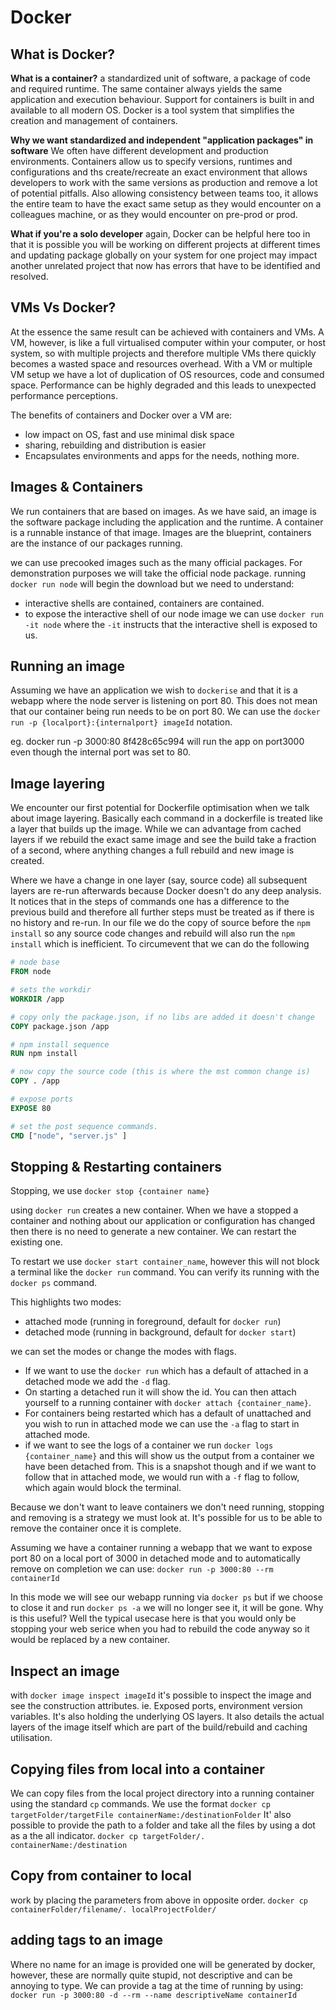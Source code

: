 # Docker

## What is Docker?

**What is a container?** a standardized unit of software, a package of code and required runtime. The same container always yields the same application and execution behaviour. Support for containers is built in and available to all modern OS. Docker is a tool system that simplifies the creation and management of containers.

**Why we want standardized and independent "application packages" in software** We often have different development and production environments. Containers allow us to specify versions, runtimes and configurations and ths create/recreate an exact environment that allows developers to work with the same versions as production and remove a lot of potential pitfalls. Also allowing consistency between teams too, it allows the entire team to have the exact same setup as they would encounter on a colleagues machine, or as they would encounter on pre-prod or prod.

**What if you're a solo developer** again, Docker can be helpful here too in that it is possible you will be working on different projects at different times and updating package globally on your system for one project may impact another unrelated project that now has errors that have to be identified and resolved.

## VMs Vs Docker?

At the essence the same result can be achieved with containers and VMs. A VM, however, is like a full virtualised computer within your computer, or host system, so with multiple projects and therefore multiple VMs there quickly becomes a wasted space and resources overhead. With a VM or multiple VM setup we have a lot of duplication of OS resources, code and consumed space. Performance can be highly degraded and this leads to unexpected performance perceptions.

The benefits of containers and Docker over a VM are:

- low impact on OS, fast and use minimal disk space
- sharing, rebuilding and distribution is easier
- Encapsulates environments and apps for the needs, nothing more.

## Images & Containers

We run containers that are based on images. As we have said, an image is the software package including the application and the runtime. A container is a runnable instance of that image.
Images are the blueprint, containers are the instance of our packages running.

we can use precooked images such as the many official packages. For demonstration purposes we will take the official node package. running `docker run node` will begin the download but we need to understand:

- interactive shells are contained, containers are contained.
- to expose the interactive shell of our node image we can use `docker run -it node` where the `-it` instructs that the interactive shell is exposed to us.

## Running an image

Assuming we have an application we wish to `dockerise` and that it is a webapp where the node server is listening on port 80. This does not mean that our container being run needs to be on port 80. We can use the `docker run -p {localport}:{internalport} imageId` notation.

eg. docker run -p 3000:80 8f428c65c994 will run the app on port3000 even though the internal port was set to 80.

## Image layering

We encounter our first potential for Dockerfile optimisation when we talk about image layering. Basically each command in a dockerfile is treated like a layer that builds up the image. While we can advantage from cached layers if we rebuild the exact same image and see the build take a fraction of a second, where anything changes a full rebuild and new image is created.

Where we have a change in one layer (say, source code) all subsequent layers are re-run afterwards because Docker doesn't do any deep analysis. It notices that in the steps of commands one has a difference to the previous build and therefore all further steps must be treated as if there is no history and re-run. In our file we do the copy of source before the `npm install` so any source code changes and rebuild will also run the `npm install` which is inefficient. To circumevent that we can do the following

```dockerfile
# node base
FROM node

# sets the workdir
WORKDIR /app

# copy only the package.json, if no libs are added it doesn't change
COPY package.json /app

# npm install sequence
RUN npm install

# now copy the source code (this is where the mst common change is)
COPY . /app

# expose ports
EXPOSE 80

# set the post sequence commands.
CMD ["node", "server.js" ]
```

## Stopping & Restarting containers

Stopping, we use `docker stop {container name}`

using `docker run` creates a new container. When we have a stopped a container and nothing about our application or configuration has changed then there is no need to generate a new container. We can restart the existing one.

To restart we use `docker start container_name`, however this will not block a terminal like the `docker run` command. You can verify its running with the `docker ps` command.

This highlights two modes:

- attached mode (running in foreground, default for `docker run`)
- detached mode (running in background, default for `docker start`)

we can set the modes or change the modes with flags.

- If we want to use the `docker run` which has a default of attached in a detached mode we add the `-d` flag.
- On starting a detached run it will show the id. You can then attach yourself to a running container with `docker attach {container_name}`.
- For containers being restarted which has a default of unattached and you wish to run in attached mode we can use the `-a` flag to start in attached mode.
- if we want to see the logs of a container we run `docker logs {container_name}` and this will show us the output from a container we have been detached from. This is a snapshot though and if we want to follow that in attached mode, we would run with a `-f` flag to follow, which again would block the terminal.

Because we don't want to leave containers we don't need running, stopping and removing is a strategy we must look at. It's possible for us to be able to remove the container once it is complete.

Assuming we have a container running a webapp that we want to expose port 80 on a local port of 3000 in detached mode and to automatically remove on completion we can use:
`docker run -p 3000:80 --rm containerId`

In this mode we will see our webapp running via `docker ps` but if we choose to close it and run `docker ps -a` we will no longer see it, it will be gone. Why is this useful? Well the typical usecase here is that you would only be stopping your web serice when you had to rebuild the code anyway so it would be replaced by a new container.

## Inspect an image

with `docker image inspect imageId` it's possible to inspect the image and see the construction attributes. ie. Exposed ports, environment version variables. It's also holding the underlying OS layers. It also details the actual layers of the image itself which are part of the build/rebuild and caching utilisation.

## Copying files from local into a container

We can copy files from the local project directory into a running container using the standard `cp` commands. We use the format `docker cp targetFolder/targetFile containerName:/destinationFolder`
It' also possible to provide the path to a folder and take all the files by using a dot as a the all indicator. `docker cp targetFolder/. containerName:/destination`

## Copy from container to local

work by placing the parameters from above in opposite order. `docker cp containerFolder/filename/. localProjectFolder/`

## adding tags to an image

Where no name for an image is provided one will be generated by docker, however, these are normally quite stupid, not descriptive and can be annoying to type. We can provide a tag at the time of running by using: `docker run -p 3000:80 -d --rm --name descriptiveName containerId`
